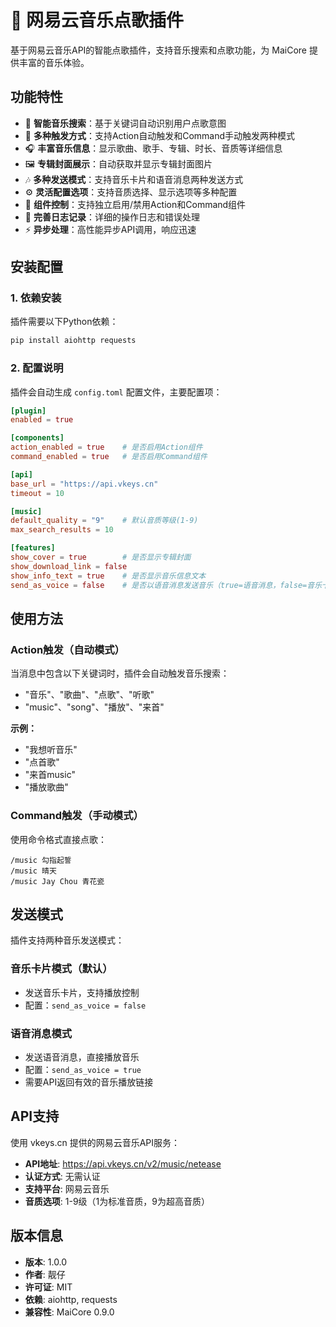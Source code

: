 # 🎵 网易云音乐点歌插件

基于网易云音乐API的智能点歌插件，支持音乐搜索和点歌功能，为 MaiCore 提供丰富的音乐体验。

## 功能特性

- 🎵 **智能音乐搜索**：基于关键词自动识别用户点歌意图
- 🎤 **多种触发方式**：支持Action自动触发和Command手动触发两种模式
- 🎧 **丰富音乐信息**：显示歌曲、歌手、专辑、时长、音质等详细信息
- 🖼️ **专辑封面展示**：自动获取并显示专辑封面图片
- 🎶 **多种发送模式**：支持音乐卡片和语音消息两种发送方式
- ⚙️ **灵活配置选项**：支持音质选择、显示选项等多种配置
- 🔧 **组件控制**：支持独立启用/禁用Action和Command组件
- 📝 **完善日志记录**：详细的操作日志和错误处理
- ⚡ **异步处理**：高性能异步API调用，响应迅速

## 安装配置

### 1. 依赖安装

插件需要以下Python依赖：
```bash
pip install aiohttp requests
```

### 2. 配置说明

插件会自动生成 `config.toml` 配置文件，主要配置项：

```toml
[plugin]
enabled = true

[components]
action_enabled = true    # 是否启用Action组件
command_enabled = true   # 是否启用Command组件

[api]
base_url = "https://api.vkeys.cn"
timeout = 10

[music]
default_quality = "9"    # 默认音质等级(1-9)
max_search_results = 10

[features]
show_cover = true        # 是否显示专辑封面
show_download_link = false
show_info_text = true    # 是否显示音乐信息文本
send_as_voice = false    # 是否以语音消息发送音乐（true=语音消息，false=音乐卡片）
```

## 使用方法

### Action触发（自动模式）

当消息中包含以下关键词时，插件会自动触发音乐搜索：
- "音乐"、"歌曲"、"点歌"、"听歌"
- "music"、"song"、"播放"、"来首"

**示例：**
- "我想听音乐"
- "点首歌"
- "来首music"
- "播放歌曲"

### Command触发（手动模式）

使用命令格式直接点歌：

```
/music 勾指起誓
/music 晴天
/music Jay Chou 青花瓷
```

## 发送模式

插件支持两种音乐发送模式：

### 音乐卡片模式（默认）
- 发送音乐卡片，支持播放控制
- 配置：`send_as_voice = false`

### 语音消息模式
- 发送语音消息，直接播放音乐
- 配置：`send_as_voice = true`
- 需要API返回有效的音乐播放链接

## API支持

使用 vkeys.cn 提供的网易云音乐API服务：
- **API地址**: https://api.vkeys.cn/v2/music/netease
- **认证方式**: 无需认证
- **支持平台**: 网易云音乐
- **音质选项**: 1-9级（1为标准音质，9为超高音质）

## 版本信息

- **版本**: 1.0.0
- **作者**: 靓仔
- **许可证**: MIT
- **依赖**: aiohttp, requests
- **兼容性**: MaiCore 0.9.0
